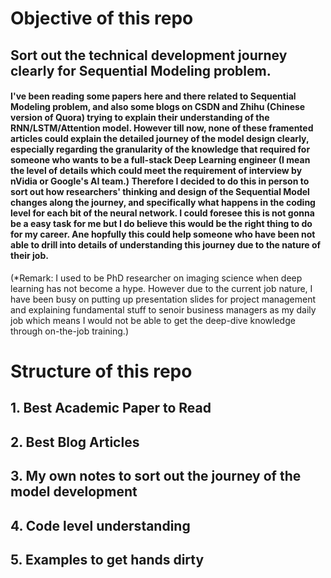 # Objective of this repo
## Sort out the technical development journey clearly for Sequential Modeling problem.

#### I've been reading some papers here and there related to Sequential Modeling problem, and also some blogs on CSDN and Zhihu (Chinese version of Quora) trying to explain their understanding of the RNN/LSTM/Attention model. However till now, none of these framented articles could explain the detailed journey of the model design clearly, especially regarding the granularity of the knowledge that required for someone who wants to be a full-stack Deep Learning engineer (I mean the level of details which could meet the requirement of interview by nVidia or Google's AI team.) Therefore I decided to do this in person to sort out how researchers' thinking and design of the Sequential Model changes along the journey, and specifically what happens in the coding level for each bit of the neural network. I could foresee this is not gonna be a easy task for me but I do believe this would be the right thing to do for my career. Ane hopfully this could help someone who have been not able to drill into details of understanding this journey due to the nature of their job. 

(*Remark: I used to be PhD researcher on imaging science when deep learning has not become a hype. However due to the current job nature, I have been busy on putting up presentation slides for project management and explaining fundamental stuff to senoir business managers as my daily job which means I would not be able to get the deep-dive knowledge through on-the-job training.)

# Structure of this repo

## 1. Best Academic Paper to Read
## 2. Best Blog Articles
## 3. My own notes to sort out the journey of the model development
## 4. Code level understanding
## 5. Examples to get hands dirty
